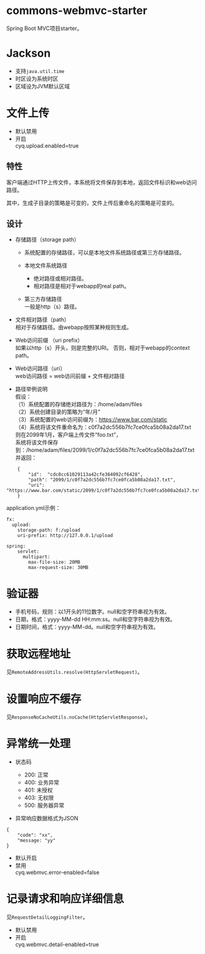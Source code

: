 # commons-webmvc-starter

Spring Boot MVC项目starter。

# Jackson
- 支持`java.util.time`
- 时区设为系统时区
- 区域设为JVM默认区域

# 文件上传
- 默认禁用
- 开启  
cyq.upload.enabled=true

## 特性
客户端通过HTTP上传文件，本系统将文件保存到本地，返回文件标识和web访问路径。

其中，生成子目录的策略是可变的，文件上传后重命名的策略是可变的。

## 设计
- 存储路径（storage path）
  + 系统配置的存储路径，可以是本地文件系统路径或第三方存储路径。

  - 本地文件系统路径  
    + 绝对路径或相对路径。
    + 相对路径是相对于webapp的real path。

  - 第三方存储路径  
    一般是http（s）路径。

- 文件相对路径（path）  
  相对于存储路径。由webapp按照某种规则生成。

- Web访问前缀 （uri prefix）  
  如果以http（s）开头，则是完整的URI。
  否则，相对于webapp的context path。

- Web访问路径（uri）  
  web访问路径 = web访问前缀 + 文件相对路径

- 路径举例说明  
	假设：  
	（1）系统配置的存储绝对路径为：/home/adam/files  
	（2）系统创建目录的策略为“年/月”  
	（3）系统配置的web访问前缀为：https://www.bar.com/static  
	（4）系统将该文件重命名为：c0f7a2dc556b7fc7ce0fca5b08a2da17.txt  
	则在2099年1月，客户端上传文件“foo.txt”，  
	系统将该文件保存到：/home/adam/files/2099/1/c0f7a2dc556b7fc7ce0fca5b08a2da17.txt  
	并返回：  
```
	{
		"id":  "cdc8cc61029113a42cfe364092cf6428",
		"path": "2099/1/c0f7a2dc556b7fc7ce0fca5b08a2da17.txt",
		"uri":  "https://www.bar.com/static/2099/1/c0f7a2dc556b7fc7ce0fca5b08a2da17.txt"
	}
```

application.yml示例：
```
fx:
  upload:
    storage-path: f:/upload
    uri-prefix: http://127.0.0.1/upload

spring:
    servlet:
      multipart:
        max-file-size: 20MB
        max-request-size: 30MB
```

# 验证器
- 手机号码，规则：以1开头的11位数字。null和空字符串视为有效。
- 日期，格式：yyyy-MM-dd HH:mm:ss。null和空字符串视为有效。
- 日期时间，格式：yyyy-MM-dd。null和空字符串视为有效。

# 获取远程地址  
见`RemoteAddressUtils.resolve(HttpServletRequest)`。

# 设置响应不缓存  
见`ResponseNoCacheUtils.noCache(HttpServletResponse)`。

# 异常统一处理
- 状态码
  + 200: 正常
  + 400: 业务异常
  + 401: 未授权
  + 403: 无权限
  + 500: 服务器异常

- 异常响应数据格式为JSON  
```
{
    "code": "xx",
    "message: "yy"
}
```

- 默认开启
- 禁用  
cyq.webmvc.error-enabled=false

# 记录请求和响应详细信息
见`RequestDetailLoggingFilter`。
- 默认禁用
- 开启  
cyq.webmvc.detail-enabled=true


